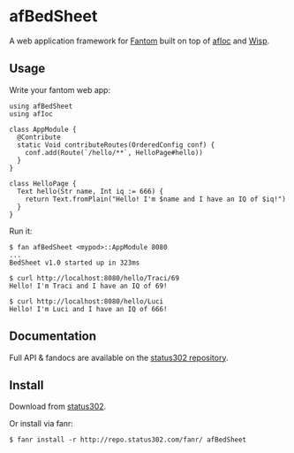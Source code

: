 # afBedSheet

A web application framework for [Fantom](http://fantom.org/) built on top of [afIoc](http://repo.status302.com/doc/afIoc/#overview) and [Wisp](http://fantom.org/doc/wisp/index.html).



## Usage

Write your fantom web app:

    using afBedSheet
    using afIoc

    class AppModule {
      @Contribute
      static Void contributeRoutes(OrderedConfig conf) {
        conf.add(Route(`/hello/**`, HelloPage#hello))
      }
    }

    class HelloPage {
      Text hello(Str name, Int iq := 666) {
        return Text.fromPlain("Hello! I'm $name and I have an IQ of $iq!")
      }
    }

Run it:

    $ fan afBedSheet <mypod>::AppModule 8080
    ...
    BedSheet v1.0 started up in 323ms

    $ curl http://localhost:8080/hello/Traci/69
    Hello! I'm Traci and I have an IQ of 69!

    $ curl http://localhost:8080/hello/Luci
    Hello! I'm Luci and I have an IQ of 666!



## Documentation

Full API & fandocs are available on the [status302 repository](http://repo.status302.com/doc/afBedSheet/#overview).



## Install

Download from [status302](http://repo.status302.com/browse/afBedSheet).

Or install via fanr:

    $ fanr install -r http://repo.status302.com/fanr/ afBedSheet
